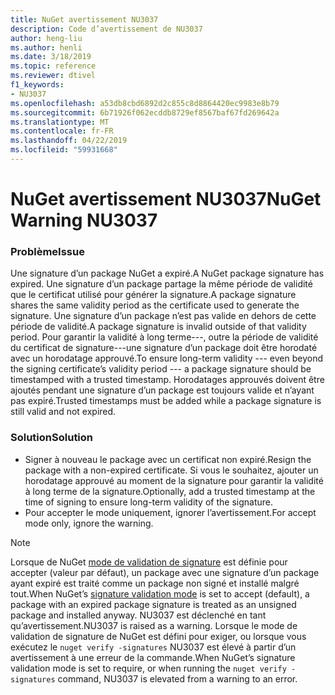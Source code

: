 ```yaml
---
title: NuGet avertissement NU3037
description: Code d’avertissement de NU3037
author: heng-liu
ms.author: henli
ms.date: 3/18/2019
ms.topic: reference
ms.reviewer: dtivel
f1_keywords:
- NU3037
ms.openlocfilehash: a53db8cbd6892d2c855c8d8864420ec9983e8b79
ms.sourcegitcommit: 6b71926f062ecddb8729ef8567baf67fd269642a
ms.translationtype: MT
ms.contentlocale: fr-FR
ms.lasthandoff: 04/22/2019
ms.locfileid: "59931668"
---
```

# <a name="nuget-warning-nu3037"></a><span data-ttu-id="318de-103">NuGet avertissement NU3037</span><span class="sxs-lookup"><span data-stu-id="318de-103">NuGet Warning NU3037</span></span>

### <a name="issue"></a><span data-ttu-id="318de-104">Problème</span><span class="sxs-lookup"><span data-stu-id="318de-104">Issue</span></span>

<span data-ttu-id="318de-105">Une signature d’un package NuGet a expiré.</span><span class="sxs-lookup"><span data-stu-id="318de-105">A NuGet package signature has expired.</span></span>
<span data-ttu-id="318de-106">Une signature d’un package partage la même période de validité que le certificat utilisé pour générer la signature.</span><span class="sxs-lookup"><span data-stu-id="318de-106">A package signature shares the same validity period as the certificate used to generate the signature.</span></span> <span data-ttu-id="318de-107">Une signature d’un package n’est pas valide en dehors de cette période de validité.</span><span class="sxs-lookup"><span data-stu-id="318de-107">A package signature is invalid outside of that validity period.</span></span>
<span data-ttu-id="318de-108">Pour garantir la validité à long terme---, outre la période de validité du certificat de signature---une signature d’un package doit être horodaté avec un horodatage approuvé.</span><span class="sxs-lookup"><span data-stu-id="318de-108">To ensure long-term validity --- even beyond the signing certificate’s validity period --- a package signature should be timestamped with a trusted timestamp.</span></span> <span data-ttu-id="318de-109">Horodatages approuvés doivent être ajoutés pendant une signature d’un package est toujours valide et n’ayant pas expiré.</span><span class="sxs-lookup"><span data-stu-id="318de-109">Trusted timestamps must be added while a package signature is still valid and not expired.</span></span>


### <a name="solution"></a><span data-ttu-id="318de-110">Solution</span><span class="sxs-lookup"><span data-stu-id="318de-110">Solution</span></span>

* <span data-ttu-id="318de-111">Signer à nouveau le package avec un certificat non expiré.</span><span class="sxs-lookup"><span data-stu-id="318de-111">Resign the package with a non-expired certificate.</span></span> <span data-ttu-id="318de-112">Si vous le souhaitez, ajouter un horodatage approuvé au moment de la signature pour garantir la validité à long terme de la signature.</span><span class="sxs-lookup"><span data-stu-id="318de-112">Optionally, add a trusted timestamp at the time of signing to ensure long-term validity of the signature.</span></span>
* <span data-ttu-id="318de-113">Pour accepter le mode uniquement, ignorer l’avertissement.</span><span class="sxs-lookup"><span data-stu-id="318de-113">For accept mode only, ignore the warning.</span></span>

> [!Note]
> <span data-ttu-id="318de-114">Lorsque de NuGet [mode de validation de signature](https://docs.microsoft.com/en-us/nuget/consume-packages/installing-signed-packages#configure-package-signature-requirements) est définie pour accepter (valeur par défaut), un package avec une signature d’un package ayant expiré est traité comme un package non signé et installé malgré tout.</span><span class="sxs-lookup"><span data-stu-id="318de-114">When NuGet’s [signature validation mode](https://docs.microsoft.com/en-us/nuget/consume-packages/installing-signed-packages#configure-package-signature-requirements) is set to accept (default), a package with an expired package signature is treated as an unsigned package and installed anyway.</span></span> <span data-ttu-id="318de-115">NU3037 est déclenché en tant qu’avertissement.</span><span class="sxs-lookup"><span data-stu-id="318de-115">NU3037 is raised as a warning.</span></span> <span data-ttu-id="318de-116">Lorsque le mode de validation de signature de NuGet est défini pour exiger, ou lorsque vous exécutez le `nuget verify -signatures` NU3037 est élevé à partir d’un avertissement à une erreur de la commande.</span><span class="sxs-lookup"><span data-stu-id="318de-116">When NuGet’s signature validation mode is set to require, or when running the `nuget verify -signatures` command, NU3037 is elevated from a warning to an error.</span></span> 